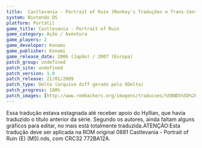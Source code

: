 ```yaml
---
title:  Castlevania - Portrait of Ruin (Monkey's Traduções e Trans-Center)
system: Nintendo DS
platform: Portátil
game_title: Castlevania - Portrait of Ruin
game_category: Ação / Aventura
game_players: 2
game_developer: Konami
game_publisher: Konami
game_release_date: 2006 (Japão) / 2007 (Europa)
patch_group: undefined
patch_site: undefined
patch_version: 1.0
patch_release: 21/01/2009
patch_type: Delta (arquivo diff gerado pelo XDelta)
patch_progress: 100%
patch_images: [http://www.romhackers.org/imagens/traducoes/%5BNDS%5D%20Castlevania%20-%20Portrait%20of%20Ruin%20-%20Monkey's%20Tradu%C3%A7%C3%B5es%20e%20Trans-Center%20-%201.png,http://www.romhackers.org/imagens/traducoes/%5BNDS%5D%20Castlevania%20-%20Portrait%20of%20Ruin%20-%20Monkey's%20Tradu%C3%A7%C3%B5es%20e%20Trans-Center%20-%202.png,http://www.romhackers.org/imagens/traducoes/%5BNDS%5D%20Castlevania%20-%20Portrait%20of%20Ruin%20-%20Monkey's%20Tradu%C3%A7%C3%B5es%20e%20Trans-Center%20-%203.png]
---
```

Essa tradução estava estagnada até receber apoio do Hyllian, que havia traduzido o título anterior da série. Segundo os autores, ainda faltam alguns gráficos para editar, no mais está totalmente traduzida.ATENÇÃO:Esta tradução deve ser aplicada na ROM original 0881 Castlevania - Portrait of Ruin (E) (M5).nds, com CRC32 772BA12A.